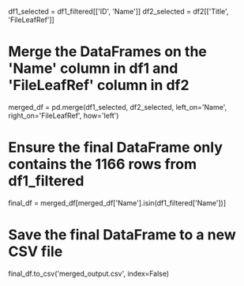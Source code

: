 df1_selected = df1_filtered[['ID', 'Name']]
df2_selected = df2[['Title', 'FileLeafRef']]

# Merge the DataFrames on the 'Name' column in df1 and 'FileLeafRef' column in df2
merged_df = pd.merge(df1_selected, df2_selected, left_on='Name', right_on='FileLeafRef', how='left')

# Ensure the final DataFrame only contains the 1166 rows from df1_filtered
final_df = merged_df[merged_df['Name'].isin(df1_filtered['Name'])]

# Save the final DataFrame to a new CSV file
final_df.to_csv('merged_output.csv', index=False)
